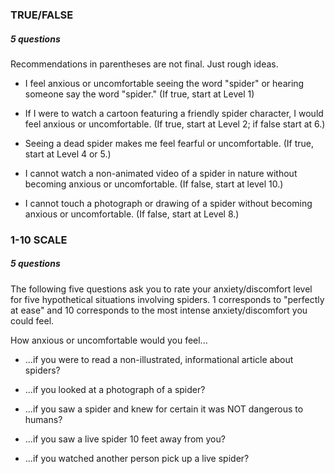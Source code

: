 ### TRUE/FALSE
##### 5 questions

Recommendations in parentheses are not final. Just rough ideas.

* I feel anxious or uncomfortable seeing the word "spider" or hearing someone say the word "spider." (If true, start at Level 1)

* If I were to watch a cartoon featuring a friendly spider character, I would feel anxious or uncomfortable. (If true, start at Level 2; if false start at 6.)

* Seeing a dead spider makes me feel fearful or uncomfortable. (If true, start at Level 4 or 5.)

* I cannot watch a non-animated video of a spider in nature without becoming anxious or uncomfortable. (If false, start at level 10.)

* I cannot touch a photograph or drawing of a spider without becoming anxious or uncomfortable. (If false, start at Level 8.)

### 1-10 SCALE
##### 5 questions
The following five questions ask you to rate your anxiety/discomfort level for five hypothetical situations involving spiders. 1 corresponds to "perfectly at ease" and 10 corresponds to the most intense anxiety/discomfort you could feel.

How anxious or uncomfortable would you feel...

* ...if you were to read a non-illustrated, informational article about spiders?

* ...if you looked at a photograph of a spider?

* ...if you saw a spider and knew for certain it was NOT dangerous to humans?

* ...if you saw a live spider 10 feet away from you?

* ...if you watched another person pick up a live spider?

